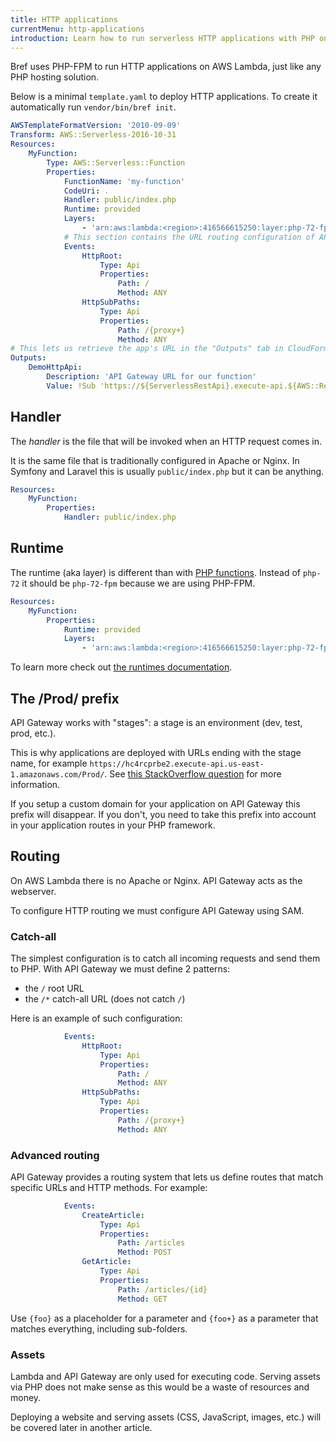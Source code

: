 ```yaml
---
title: HTTP applications
currentMenu: http-applications
introduction: Learn how to run serverless HTTP applications with PHP on AWS Lambda using Bref.
---
```


Bref uses PHP-FPM to run HTTP applications on AWS Lambda, just like any PHP hosting solution.

Below is a minimal `template.yaml` to deploy HTTP applications. To create it automatically run `vendor/bin/bref init`.

```yaml
AWSTemplateFormatVersion: '2010-09-09'
Transform: AWS::Serverless-2016-10-31
Resources:
    MyFunction:
        Type: AWS::Serverless::Function
        Properties:
            FunctionName: 'my-function'
            CodeUri: .
            Handler: public/index.php
            Runtime: provided
            Layers:
                - 'arn:aws:lambda:<region>:416566615250:layer:php-72-fpm:<version>'
            # This section contains the URL routing configuration of API Gateway
            Events:
                HttpRoot:
                    Type: Api
                    Properties:
                        Path: /
                        Method: ANY
                HttpSubPaths:
                    Type: Api
                    Properties:
                        Path: /{proxy+}
                        Method: ANY
# This lets us retrieve the app's URL in the "Outputs" tab in CloudFormation
Outputs:
    DemoHttpApi:
        Description: 'API Gateway URL for our function'
        Value: !Sub 'https://${ServerlessRestApi}.execute-api.${AWS::Region}.amazonaws.com/Prod/'
```

## Handler

The *handler* is the file that will be invoked when an HTTP request comes in.

It is the same file that is traditionally configured in Apache or Nginx. In Symfony and Laravel this is usually `public/index.php` but it can be anything.

```yaml
Resources:
    MyFunction:
        Properties:
            Handler: public/index.php
```

## Runtime

The runtime (aka layer) is different than with [PHP functions](function.md). Instead of `php-72` it should be `php-72-fpm` because we are using PHP-FPM.

```yaml
Resources:
    MyFunction:
        Properties:
            Runtime: provided
            Layers:
                - 'arn:aws:lambda:<region>:416566615250:layer:php-72-fpm:<version>'
```

To learn more check out [the runtimes documentation](/docs/runtimes/README.md).

## The /Prod/ prefix

API Gateway works with "stages": a stage is an environment (dev, test, prod, etc.).

This is why applications are deployed with URLs ending with the stage name, for example `https://hc4rcprbe2.execute-api.us-east-1.amazonaws.com/Prod/`. See [this StackOverflow question](https://stackoverflow.com/questions/46857335/how-to-remove-stage-from-urls-for-aws-lambda-functions-serverless-framework) for more information.

If you setup a custom domain for your application on API Gateway this prefix will disappear. If you don't, you need to take this prefix into account in your application routes in your PHP framework.

## Routing

On AWS Lambda there is no Apache or Nginx. API Gateway acts as the webserver.

To configure HTTP routing we must configure API Gateway using SAM.

### Catch-all

The simplest configuration is to catch all incoming requests and send them to PHP. With API Gateway we must define 2 patterns:

- the `/` root URL
- the `/*` catch-all URL (does not catch `/`)

Here is an example of such configuration:

```yaml
            Events:
                HttpRoot:
                    Type: Api
                    Properties:
                        Path: /
                        Method: ANY
                HttpSubPaths:
                    Type: Api
                    Properties:
                        Path: /{proxy+}
                        Method: ANY
```

### Advanced routing

API Gateway provides a routing system that lets us define routes that match specific URLs and HTTP methods. For example:

```yaml
            Events:
                CreateArticle:
                    Type: Api
                    Properties:
                        Path: /articles
                        Method: POST
                GetArticle:
                    Type: Api
                    Properties:
                        Path: /articles/{id}
                        Method: GET
```

Use `{foo}` as a placeholder for a parameter and `{foo+}` as a parameter that matches everything, including sub-folders.

### Assets

Lambda and API Gateway are only used for executing code. Serving assets via PHP does not make sense as this would be a waste of resources and money.

Deploying a website and serving assets (CSS, JavaScript, images, etc.) will be covered later in another article.
